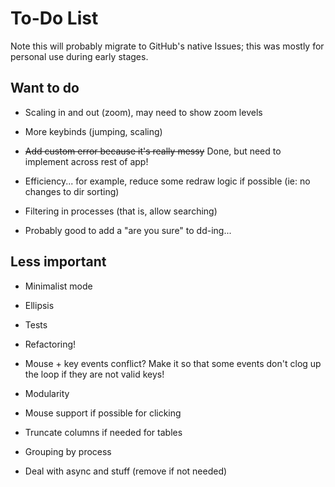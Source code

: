 # To-Do List

Note this will probably migrate to GitHub's native Issues; this was mostly for personal use during early stages.

## Want to do

- Scaling in and out (zoom), may need to show zoom levels

- More keybinds (jumping, scaling)

- ~~Add custom error because it's really messy~~ Done, but need to implement across rest of app!

- Efficiency... for example, reduce some redraw logic if possible (ie: no changes to dir sorting)

- Filtering in processes (that is, allow searching)

- Probably good to add a "are you sure" to dd-ing...

## Less important

- Minimalist mode

- Ellipsis

- Tests

- Refactoring!

- Mouse + key events conflict? Make it so that some events don't clog up the loop if they are not valid keys!

- Modularity

- Mouse support if possible for clicking

- Truncate columns if needed for tables

- Grouping by process

- Deal with async and stuff (remove if not needed)
